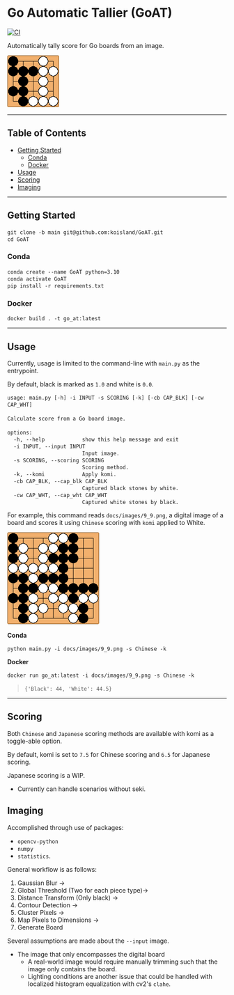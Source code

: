 # Go Automatic Tallier (GoAT)
[![CI](https://github.com/koisland/GoAT/actions/workflows/main.yaml/badge.svg)](https://github.com/koisland/GoAT/actions/workflows/main.yaml)

Automatically tally score for Go boards from an image.

![](docs/images/5_5.png)

---

## Table of Contents
* [Getting Started](#getting-started)
    * [Conda](#conda)
    * [Docker](#docker)
* [Usage](#usage)
* [Scoring](#scoring)
* [Imaging](#imaging)

---

## Getting Started
```shell
git clone -b main git@github.com:koisland/GoAT.git
cd GoAT
```

### Conda
```shell
conda create --name GoAT python=3.10
conda activate GoAT
pip install -r requirements.txt
```

### Docker
```shell
docker build . -t go_at:latest
```

---

## Usage
Currently, usage is limited to the command-line with `main.py` as the entrypoint.

By default, black is marked as `1.0` and white is `0.0`.
```shell
usage: main.py [-h] -i INPUT -s SCORING [-k] [-cb CAP_BLK] [-cw CAP_WHT]

Calculate score from a Go board image.

options:
  -h, --help            show this help message and exit
  -i INPUT, --input INPUT
                        Input image.
  -s SCORING, --scoring SCORING
                        Scoring method.
  -k, --komi            Apply komi.
  -cb CAP_BLK, --cap_blk CAP_BLK
                        Captured black stones by white.
  -cw CAP_WHT, --cap_wht CAP_WHT
                        Captured white stones by black.
```

For example, this command reads `docs/images/9_9.png`, a digital image of a board and scores it using `Chinese` scoring with `komi` applied to White.

![](docs/images/9_9.png)

**Conda**
```shell
python main.py -i docs/images/9_9.png -s Chinese -k
```
**Docker**
```shell
docker run go_at:latest -i docs/images/9_9.png -s Chinese -k
```

> `{'Black': 44, 'White': 44.5}`

---

## Scoring
Both `Chinese` and `Japanese` scoring methods are available with komi as a toggle-able option.

By default, komi is set to `7.5` for Chinese scoring and `6.5` for Japanese scoring.

Japanese scoring is a WIP.
* Currently can handle scenarios without seki.

## Imaging
Accomplished through use of packages:
* `opencv-python`
* `numpy`
* `statistics`.

General workflow is as follows:
1. Gaussian Blur ->
2. Global Threshold (Two for each piece type)->
3. Distance Transform (Only black) ->
4. Contour Detection ->
5. Cluster Pixels ->
6. Map Pixels to Dimensions ->
7. Generate Board

Several assumptions are made about the `--input` image.
* The image that only encompasses the digital board
  * A real-world image would require manually trimming such that the image only contains the board.
  * Lighting conditions are another issue that could be handled with localized histogram equalization with cv2's `clahe`.
